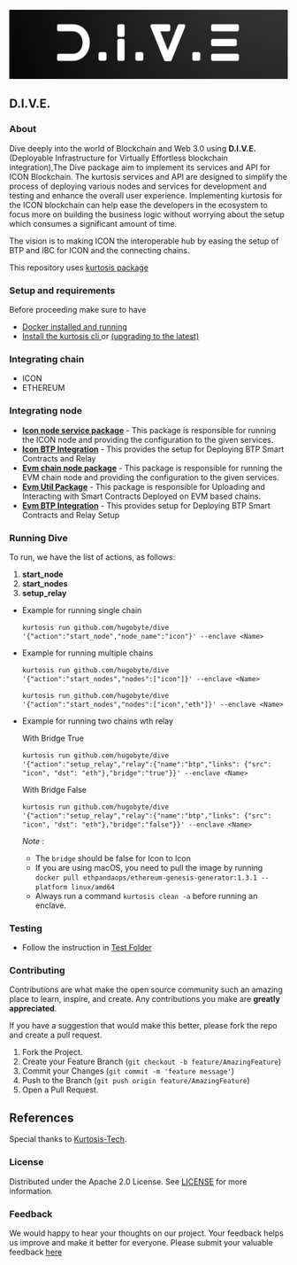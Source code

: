 ![DIVE](img/DIVE.png)

## D.I.V.E.

### About

Dive deeply into the world of Blockchain and Web 3.0 using **D.I.V.E.** (Deployable Infrastructure for Virtually Effortless blockchain integration),The Dive package aim to implement its services and API for ICON Blockchain. The kurtosis services and API are designed to simplify the process of deploying various nodes and services for development and testing and enhance the overall user experience. Implementing kurtosis for the ICON blockchain can help ease the developers in the ecosystem to focus more on building the business logic without worrying about the setup which consumes a significant amount of time.

The vision is to making ICON the interoperable hub by easing the setup of BTP and IBC for ICON and the connecting chains.

This repository uses [kurtosis package](https://docs.kurtosis.com/concepts-reference/packages)

### Setup and requirements

Before proceeding make sure to have

- [Docker installed and running](https://docs.kurtosis.com/install#i-install--start-docker)
- [Install the kurtosis cli ](https://docs.kurtosis.com/install#ii-install-the-cli) or [(upgrading to the latest)](https://docs.kurtosis.com/upgrade)

### Integrating chain

- ICON
- ETHEREUM

### Integrating node

- [**Icon node service package**](./jvm) - This package is responsible for running the ICON node and providing the configuration to the given services.
- [**Icon BTP Integration**](./jvm) - This provides the setup for Deploying BTP Smart Contracts and Relay
- [**Evm chain node package**](./evm/) - This package is responsible for running the EVM chain node and providing the configuration to the given services.
- [**Evm Util Package**](./evm/) - This package is responsible for Uploading and Interacting with Smart Contracts Deployed on EVM based chains.
- [**Evm BTP Integration**](./evm/) - This provides setup for Deploying BTP Smart Contracts and Relay Setup

### Running Dive

To run, we have the list of actions, as follows:

1. **start_node**
2. **start_nodes**
3. **setup_relay**

- Example for running single chain

  ```
  kurtosis run github.com/hugobyte/dive '{"action":"start_node","node_name":"icon"}' --enclave <Name>
  ```

- Example for running multiple chains

  ```
  kurtosis run github.com/hugobyte/dive '{"action":"start_nodes","nodes":["icon"]}' --enclave <Name>
  ```

  ```
  kurtosis run github.com/hugobyte/dive '{"action":"start_nodes","nodes":["icon","eth"]}' --enclave <Name>
  ```

- Example for running two chains wth relay

  With Bridge True

  ```
  kurtosis run github.com/hugobyte/dive '{"action":"setup_relay","relay":{"name":"btp","links": {"src": "icon", "dst": "eth"},"bridge":"true"}}' --enclave <Name>
  ```

  With Bridge False

  ```
  kurtosis run github.com/hugobyte/dive '{"action":"setup_relay","relay":{"name":"btp","links": {"src": "icon", "dst": "eth"},"bridge":"false"}}' --enclave <Name>
  ```

  _Note :_ 
  - The `bridge` should be false for Icon to Icon
  - If you are using macOS, you need to pull the image by running `docker pull ethpandaops/ethereum-genesis-generator:1.3.1 --platform linux/amd64` 
  - Always run a command `kurtosis clean -a` before running an enclave.

### Testing

- Follow the instruction in [Test Folder](test/README.md#steps-to-run-the-script)

### Contributing

Contributions are what make the open source community such an amazing place to learn, inspire, and create. Any contributions you make are **greatly appreciated**.

If you have a suggestion that would make this better, please fork the repo and create a pull request.

1. Fork the Project.
2. Create your Feature Branch (`git checkout -b feature/AmazingFeature`)
3. Commit your Changes (`git commit -m 'feature message'`)
4. Push to the Branch (`git push origin feature/AmazingFeature`)
5. Open a Pull Request.

## References

Special thanks to [Kurtosis-Tech](https://github.com/kurtosis-tech).

### License

Distributed under the Apache 2.0 License. See [LICENSE](./LICENSE) for more information.

### Feedback

We would happy to hear your thoughts on our project. Your feedback helps us improve and make it better for everyone. Please submit your valuable feedback [here](https://docs.google.com/forms/d/e/1FAIpQLScnesE-4IWPrFQ-W2FbRXHyQz8i_C0BVjIP_aWaxKe3myTgyw/viewform?usp=sharing)
